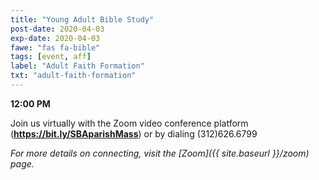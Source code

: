 ```yaml
---
title: "Young Adult Bible Study"
post-date: 2020-04-03
exp-date: 2020-04-03
fawe: "fas fa-bible"
tags: [event, aff]
label: "Adult Faith Formation"
txt: "adult-faith-formation"
---
```

**12:00 PM**

Join us virtually with the Zoom video conference platform (**<a href="https://bit.ly/SBAparishMass" target="_blank">https://bit.ly/SBAparishMass</a>**) or by dialing (312)626.6799

*For more details on connecting, visit the [Zoom]({{ site.baseurl }}/zoom) page.*